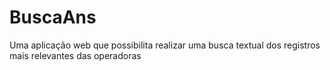 # BuscaAns
Uma aplicação web que possibilita realizar uma busca textual dos registros mais relevantes das operadoras

